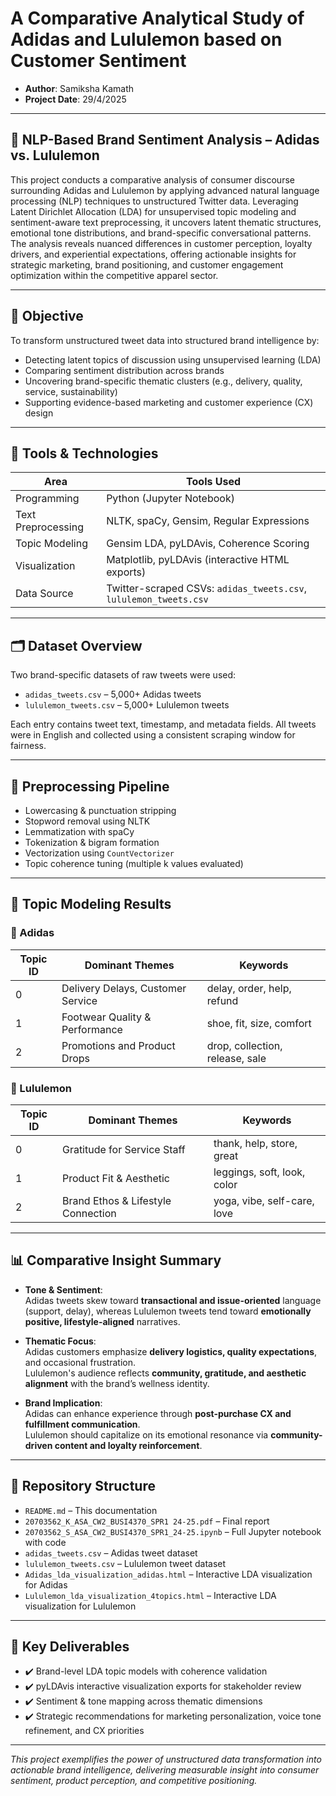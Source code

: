 # A Comparative Analytical Study of Adidas and Lululemon based on Customer Sentiment

 - **Author**: Samiksha Kamath 
- **Project Date**: 29/4/2025

---

## 🧠 NLP-Based Brand Sentiment Analysis – Adidas vs. Lululemon

This project conducts a comparative analysis of consumer discourse surrounding Adidas and Lululemon by applying advanced natural language processing (NLP) techniques to unstructured Twitter data. Leveraging Latent Dirichlet Allocation (LDA) for unsupervised topic modeling and sentiment-aware text preprocessing, it uncovers latent thematic structures, emotional tone distributions, and brand-specific conversational patterns. The analysis reveals nuanced differences in customer perception, loyalty drivers, and experiential expectations, offering actionable insights for strategic marketing, brand positioning, and customer engagement optimization within the competitive apparel sector.

---

## 🎯 Objective

To transform unstructured tweet data into structured brand intelligence by:

- Detecting latent topics of discussion using unsupervised learning (LDA)
- Comparing sentiment distribution across brands
- Uncovering brand-specific thematic clusters (e.g., delivery, quality, service, sustainability)
- Supporting evidence-based marketing and customer experience (CX) design

---

## 🧰 Tools & Technologies

| Area                  | Tools Used                                              |
|-----------------------|----------------------------------------------------------|
| Programming           | Python (Jupyter Notebook)                                |
| Text Preprocessing    | NLTK, spaCy, Gensim, Regular Expressions                 |
| Topic Modeling        | Gensim LDA, pyLDAvis, Coherence Scoring                  |
| Visualization         | Matplotlib, pyLDAvis (interactive HTML exports)         |
| Data Source           | Twitter-scraped CSVs: `adidas_tweets.csv`, `lululemon_tweets.csv` |

---

## 🗂️ Dataset Overview

Two brand-specific datasets of raw tweets were used:

- `adidas_tweets.csv` – 5,000+ Adidas tweets
- `lululemon_tweets.csv` – 5,000+ Lululemon tweets

Each entry contains tweet text, timestamp, and metadata fields. All tweets were in English and collected using a consistent scraping window for fairness.

---

## 🔄 Preprocessing Pipeline

- Lowercasing & punctuation stripping  
- Stopword removal using NLTK  
- Lemmatization with spaCy  
- Tokenization & bigram formation  
- Vectorization using `CountVectorizer`  
- Topic coherence tuning (multiple k values evaluated)

---

## 🧠 Topic Modeling Results

### 🔹 Adidas

| Topic ID | Dominant Themes                         | Keywords                          |
|----------|------------------------------------------|-----------------------------------|
| 0        | Delivery Delays, Customer Service        | delay, order, help, refund        |
| 1        | Footwear Quality & Performance           | shoe, fit, size, comfort          |
| 2        | Promotions and Product Drops             | drop, collection, release, sale   |

### 🔹 Lululemon

| Topic ID | Dominant Themes                         | Keywords                          |
|----------|------------------------------------------|-----------------------------------|
| 0        | Gratitude for Service Staff              | thank, help, store, great         |
| 1        | Product Fit & Aesthetic                  | leggings, soft, look, color       |
| 2        | Brand Ethos & Lifestyle Connection       | yoga, vibe, self-care, love       |

---

## 📊 Comparative Insight Summary

- **Tone & Sentiment**:  
  Adidas tweets skew toward **transactional and issue-oriented** language (support, delay), whereas Lululemon tweets tend toward **emotionally positive, lifestyle-aligned** narratives.

- **Thematic Focus**:  
  Adidas customers emphasize **delivery logistics, quality expectations**, and occasional frustration.  
  Lululemon's audience reflects **community, gratitude, and aesthetic alignment** with the brand’s wellness identity.

- **Brand Implication**:  
  Adidas can enhance experience through **post-purchase CX and fulfillment communication**.  
  Lululemon should capitalize on its emotional resonance via **community-driven content and loyalty reinforcement**.

---

## 📁 Repository Structure

- `README.md` – This documentation  
- `20703562_K_ASA_CW2_BUSI4370_SPR1 24-25.pdf` – Final report  
- `20703562_S_ASA_CW2_BUSI4370_SPR1_24-25.ipynb` – Full Jupyter notebook with code  
- `adidas_tweets.csv` – Adidas tweet dataset  
- `lululemon_tweets.csv` – Lululemon tweet dataset  
- `Adidas_lda_visualization_adidas.html` – Interactive LDA visualization for Adidas  
- `Lululemon_lda_visualization_4topics.html` – Interactive LDA visualization for Lululemon  

---

## 📌 Key Deliverables

- ✔️ Brand-level LDA topic models with coherence validation  
- ✔️ pyLDAvis interactive visualization exports for stakeholder review  
- ✔️ Sentiment & tone mapping across thematic dimensions  
- ✔️ Strategic recommendations for marketing personalization, voice tone refinement, and CX priorities

---

_This project exemplifies the power of unstructured data transformation into actionable brand intelligence, delivering measurable insight into consumer sentiment, product perception, and competitive positioning._
